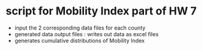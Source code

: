 #  script for  Mobility Index part of HW 7 
- input the 2 corresponding data files for each county 
- generated data output files : writes out data as excel files 
- generates cumulative distributions of Mobility Index 
